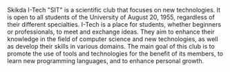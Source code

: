 Skikda I-Tech "SIT" is a scientific club that focuses on new technologies. It is open to all students of the University of August 20, 1955, regardless of their different specialties. I-Tech is a place for students, whether beginners or professionals, to meet and exchange ideas. They aim to enhance their knowledge in the field of computer science and new technologies, as well as develop their skills in various domains. The main goal of this club is to promote the use of tools and technologies for the benefit of its members, to learn new programming languages, and to enhance personal growth.

